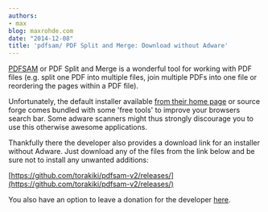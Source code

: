```yaml
---
authors:
- max
blog: maxrohde.com
date: "2014-12-08"
title: 'pdfsam/ PDF Split and Merge: Download without Adware'
---
```


[PDFSAM](http://www.pdfsam.org/) or PDF Split and Merge is a wonderful tool for working with PDF files (e.g. split one PDF into multiple files, join multiple PDFs into one file or reordering the pages within a PDF file).

Unfortunately, the default installer available [from their home page](http://www.pdfsam.org/download/) or source forge comes bundled with some 'free tools' to improve your browsers search bar. Some adware scanners might thus strongly discourage you to use this otherwise awesome applications.

Thankfully there the developer also provides a download link for an installer without Adware. Just download any of the files from the link below and be sure not to install any unwanted additions:

[https://github.com/torakiki/pdfsam-v2/releases/](https://github.com/torakiki/pdfsam-v2/releases/)

You also have an option to leave a donation for the developer [here](http://sourceforge.net/donate/index.php?group_id=160044).
